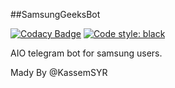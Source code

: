 ##SamsungGeeksBot

[![Codacy Badge](https://app.codacy.com/project/badge/Grade/8886447e2c0b47f5be748d9e0d6e8e0c)](https://www.codacy.com/manual/KassemSYR_2/SamsungGeeksBot?utm_source=github.com&amp;utm_medium=referral&amp;utm_content=KassemSYR/SamsungGeeksBot&amp;utm_campaign=Badge_Grade)
[![Code style: black](https://img.shields.io/badge/code%20style-black-000000.svg)](https://github.com/psf/black)

AIO telegram bot for samsung users.

Mady By @KassemSYR

